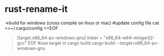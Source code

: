 # rust-rename-it

->build for windows (cross compile on linux or mac)
#update config file
cat >>~/.cargo/config <<EOF
> [target.x86_64-pc-windows-gnu]
> linker = "x86_64-w64-mingw32-gcc"
> EOF
#use target in cargo build
cargo build --target=x86_64-pc-windows-gnu 

